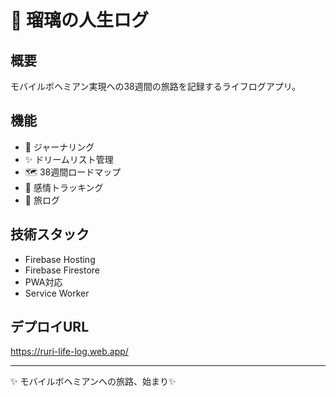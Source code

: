 # 🌸 瑠璃の人生ログ

## 概要
モバイルボヘミアン実現への38週間の旅路を記録するライフログアプリ。

## 機能
- 📝 ジャーナリング
- ✨ ドリームリスト管理
- 🗺️ 38週間ロードマップ
- 💖 感情トラッキング
- 🗾 旅ログ

## 技術スタック
- Firebase Hosting
- Firebase Firestore
- PWA対応
- Service Worker

## デプロイURL
https://ruri-life-log.web.app/

---
✨ モバイルボヘミアンへの旅路、始まり✨
